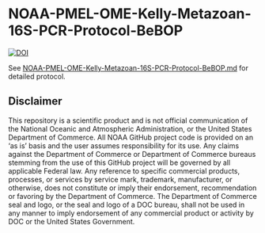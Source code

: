 # NOAA-PMEL-OME-Kelly-Metazoan-16S-PCR-Protocol-BeBOP

[![DOI](https://zenodo.org/badge/DOI/10.5281/zenodo.11398149.svg)](https://doi.org/10.5281/zenodo.11398149)

See [NOAA-PMEL-OME-Kelly-Metazoan-16S-PCR-Protocol-BeBOP.md](https://github.com/marinednadude/NOAA-PMEL-OME-Kelly-Metazoan-16S-PCR-Protocol-BeBOP-/blob/main/NOAA-PMEL-OME-Kelly-Metazoan-16S-PCR-Protocol-BeBOP.md) for detailed protocol.  

## Disclaimer
This repository is a scientific product and is not official communication of the National Oceanic and Atmospheric Administration, or the United States Department of Commerce. All NOAA GitHub project code is provided on an ‘as is’ basis and the user assumes responsibility for its use. Any claims against the Department of Commerce or Department of Commerce bureaus stemming from the use of this GitHub project will be governed by all applicable Federal law. Any reference to specific commercial products, processes, or services by service mark, trademark, manufacturer, or otherwise, does not constitute or imply their endorsement, recommendation or favoring by the Department of Commerce. The Department of Commerce seal and logo, or the seal and logo of a DOC bureau, shall not be used in any manner to imply endorsement of any commercial product or activity by DOC or the United States Government.
